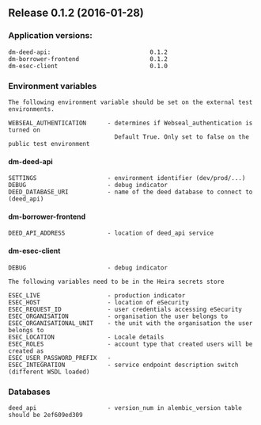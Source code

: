 ## Release 0.1.2 (2016-01-28)

### Application versions:

    dm-deed-api:                            0.1.2
    dm-borrower-frontend                    0.1.2
    dm-esec-client                          0.1.0

### Environment variables

    The following environment variable should be set on the external test environments.

    WEBSEAL_AUTHENTICATION      - determines if Webseal_authentication is turned on
                                  Default True. Only set to false on the public test environment
#### dm-deed-api

    SETTINGS                    - environment identifier (dev/prod/...)
    DEBUG                       - debug indicator
    DEED_DATABASE_URI           - name of the deed database to connect to (deed_api)

#### dm-borrower-frontend

    DEED_API_ADDRESS            - location of deed_api service

#### dm-esec-client

    DEBUG                       - debug indicator

    The following variables need to be in the Heira secrets store

    ESEC_LIVE                   - production indicator
    ESEC_HOST                   - location of eSecurity
    ESEC_REQUEST_ID             - user credentials accessing eSecurity
    ESEC_ORGANISATION           - organisation the user belongs to  
    ESEC_ORGANISATIONAL_UNIT    - the unit with the organisation the user belongs to
    ESEC_LOCATION               - Locale details
    ESEC_ROLES                  - account type that created users will be created as
    ESEC_USER_PASSWORD_PREFIX   -
    ESEC_INTEGRATION            - service endpoint description switch (different WSDL loaded)


### Databases

    deed_api                    - version_num in alembic_version table should be 2ef609ed309
